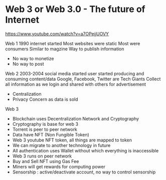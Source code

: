 # Web 3 or Web 3.0 - The future of Internet

https://www.youtube.com/watch?v=a7OPejjUOVY

Web 1
1990 internet started
Most websites were static
Most were consumers
Similar to magzine
Way to publish information
- No way to monetize
- No way to post

Web 2
2003-2004
social media started
user started producing and consuming content/data
Google, Facebook, Twitter are Tech Giants
Collect all information as we login and shared with others for advertisement
- Centralization
- Privacy Concern as data is sold

Web 3
- Blockchain uses Decentralization Network and Cryptography
- Cryptography is base for web 3
- Torrent is peer to peer network
- Data have NFT (Non Fungible Token)
- Web 3 youtube NFT token, all things are mapped to token
- We can migrate to another technology in future
- All authentication uses Wallet without which everything is inaccessible
- Web 3 runs on peer network
- Buy and Sell NFT using Gas Fee
- Miners will get rewards for computing power
- Sensorship : active/deactivate account, no way to control sensorship

